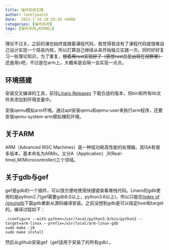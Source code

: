 ```yaml
---
title: 操作系统实践
author: lonelywatch
date:  2023-7-28 18:20:10 +0800
categories: [操作系统]
tags: [操作系统,KERNEL]
---
```

理论不过关，之前的课也始终是跟着课程代码，我觉得我没有了课程代码就很难自己设计实现一个简易内核，所以打算自己继续从来开始独立实践一次，同时好好复习一些理论知识，为了重复，~~想着用rust实现好了（感觉rust总是出现在视野里）~~还是用c吧，不过是在arm上，大概率是会隔一会实现一点点。

## 环境搭建

安装交叉编译的工具，前往[Linaro Releases](https://releases.linaro.org/components/toolchain/) 下载合适的版本，将bin和所有lib文件夹添加到环境变量中。

安装qemu模拟arm环境。通过apt安装qemu和qemu-user来执行arm程序，还要安装qemu-system-arm模拟裸机环境。

## 关于ARM

ARM（Advanced RISC Machines）是一种低功耗高性能的处理器。其ISA有很多版本，基本命名为ARMv。又分A（Application）,R(Real-time),M(Microcontroller)三个领域。

## 关于gdb与gef

gef是gdb的一个插件，可以很方便地使用快捷键查看堆栈代码。Linaro的gdb使用的是python2.7(gef需要gdb8.0以上，python3.6以上)，所以只能在[Index of /gnu/gdb](http://ftp.gnu.org/gnu/gdb/)下载gdb重新从源码编译安装。之前没想到gdb是可以指定host和target的。编译过程如下：

```shell
./configure --with-python=/usr/local/python3.9/bin/python3 --target=arm-linux --prefix=/usr/local/arm-linux-gdb
sudo make -j8
sudo make install
```

然后从github安装gef（gef适用于安装了的所有gdb）。

